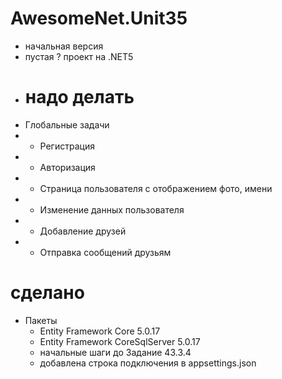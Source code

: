 # AwesomeNet.Unit35

- начальная версия
- пустая ? проект на .NET5
- 
  # надо делать 
 - Глобальные задачи
  - - Регистрация
  - - Авторизация
  - - Страница пользователя с отображением фото, имени
  - - Изменение данных пользователя
  - - Добавление друзей
  - - Отправка сообщений друзьям
  
  # сделано
  + Пакеты
    + Entity Framework Core 5.0.17
    + Entity Framework CoreSqlServer  5.0.17
    + начальные шаги до  Задание 43.3.4
    + добавлена строка подключения в appsettings.json
